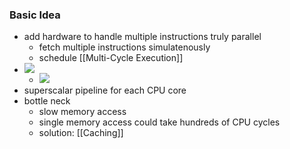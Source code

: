 ### Basic Idea
+ add hardware to handle multiple instructions truly parallel
	+ fetch multiple instructions simulatenously
	+ schedule [[Multi-Cycle Execution]]
+ ![](../../z_images/Pasted%20image%2020230117122218.png)
	+ ![](../../z_images/Pasted%20image%2020230117122241.png)
+ superscalar pipeline for each CPU core
+ bottle neck
	+ slow memory access
	+ single memory access could take hundreds of CPU cycles
	+ solution: [[Caching]]

